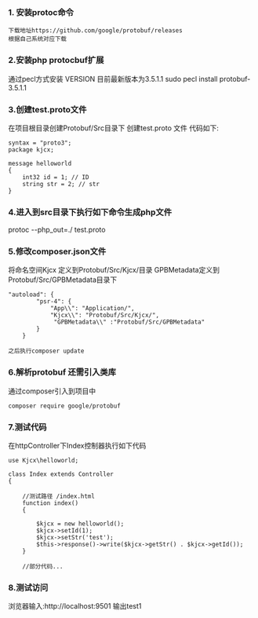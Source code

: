 ### 1. 安装protoc命令
    下载地址https://github.com/google/protobuf/releases
    根据自己系统对应下载

### 2.安装php protocbuf扩展
通过pecl方式安装
VERSION 目前最新版本为3.5.1.1
sudo pecl install protobuf-3.5.1.1
### 3.创建test.proto文件
在项目根目录创建Protobuf/Src目录下 创建test.proto 文件
代码如下:
```
syntax = "proto3";
package kjcx;

message helloworld
{
    int32 id = 1; // ID
    string str = 2; // str
}
```

### 4.进入到src目录下执行如下命令生成php文件
protoc --php_out=./ test.proto

### 5.修改composer.json文件
将命名空间Kjcx 定义到Protobuf/Src/Kjcx/目录
GPBMetadata定义到Protobuf/Src/GPBMetadata目录下
```
"autoload": {
        "psr-4": {
            "App\\": "Application/",
            "Kjcx\\": "Protobuf/Src/Kjcx/",
             "GPBMetadata\\" :"Protobuf/Src/GPBMetadata"
        }
    }
```

```
之后执行composer update
```
### 6.解析protobuf 还需引入类库
通过composer引入到项目中

```
composer require google/protobuf
```


### 7.测试代码
在httpController下Index控制器执行如下代码

```
use Kjcx\helloworld;

class Index extends Controller
{

    //测试路径 /index.html
    function index()
    {

        $kjcx = new helloworld();
        $kjcx->setId(1);
        $kjcx->setStr('test');
        $this->response()->write($kjcx->getStr() . $kjcx->getId());
    }
    
    //部分代码...
```

### 8.测试访问

浏览器输入:http://localhost:9501
输出test1